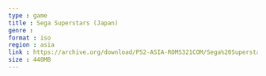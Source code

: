 ```yaml
---
type : game
title : Sega Superstars (Japan)
genre : 
format : iso
region : asia
link : https://archive.org/download/PS2-ASIA-ROMS321COM/Sega%20Superstars%20%28Japan%29.7z
size : 440MB
---
```

